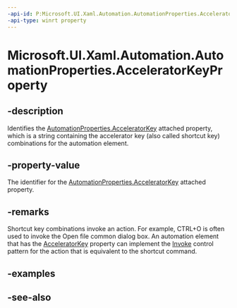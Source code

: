 ```yaml
---
-api-id: P:Microsoft.UI.Xaml.Automation.AutomationProperties.AcceleratorKeyProperty
-api-type: winrt property
---
```


<!-- Property syntax
public Windows.UI.Xaml.DependencyProperty AcceleratorKeyProperty { get; }
-->

# Microsoft.UI.Xaml.Automation.AutomationProperties.AcceleratorKeyProperty

## -description
Identifies the [AutomationProperties.AcceleratorKey](/windows/winui/api/microsoft.ui.xaml.automation.automationproperties#xaml-attached-properties) attached property, which is a string containing the accelerator key (also called shortcut key) combinations for the automation element.

## -property-value
The identifier for the [AutomationProperties.AcceleratorKey](/windows/winui/api/microsoft.ui.xaml.automation.automationproperties#xaml-attached-properties) attached property.

## -remarks
Shortcut key combinations invoke an action. For example, CTRL+O is often used to invoke the Open file common dialog box. An automation element that has the [AcceleratorKey](/windows/winui/api/microsoft.ui.xaml.automation.automationproperties#xaml-attached-properties) property can implement the [Invoke](/previous-versions/windows/desktop/api/oaidl/nf-oaidl-idispatch-invoke) control pattern for the action that is equivalent to the shortcut command.

## -examples

## -see-also
